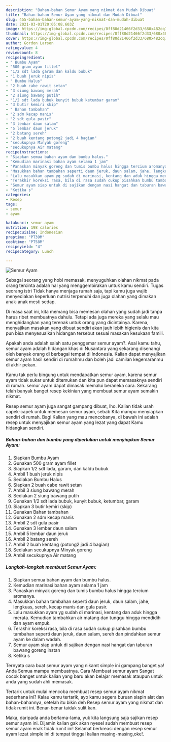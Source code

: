 ```yaml
---
description: "Bahan-bahan Semur Ayam yang nikmat dan Mudah Dibuat"
title: "Bahan-bahan Semur Ayam yang nikmat dan Mudah Dibuat"
slug: 455-bahan-bahan-semur-ayam-yang-nikmat-dan-mudah-dibuat
date: 2021-03-01T20:05:08.603Z
image: https://img-global.cpcdn.com/recipes/0ff80d21466f2d33/680x482cq70/semur-ayam-foto-resep-utama.jpg
thumbnail: https://img-global.cpcdn.com/recipes/0ff80d21466f2d33/680x482cq70/semur-ayam-foto-resep-utama.jpg
cover: https://img-global.cpcdn.com/recipes/0ff80d21466f2d33/680x482cq70/semur-ayam-foto-resep-utama.jpg
author: Gordon Larson
ratingvalue: 4
reviewcount: 8
recipeingredient:
- " Bumbu Ayam"
- "500 gram ayam fillet"
- "1/2 sdt lada garam dan kaldu bubuk"
- "1 buah jeruk nipis"
- " Bumbu Halus"
- "2 buah cabe rawit setan"
- "3 siung bawang merah"
- "2 siung bawang putih"
- "1/2 sdt lada bubuk kunyit bubuk ketumbar garam"
- "3 butir kemiri skip"
- " Bahan tambahan"
- "2 sdm kecap manis"
- "2 sdt gula pasir"
- "3 lembar daun salam"
- "5 lembar daun jeruk"
- "2 batang sereh"
- "2 buah kentang potong2 jadi 4 bagian"
- "secukupnya Minyak goreng"
- "secukupnya Air matang"
recipeinstructions:
- "Siapkan semua bahan ayam dan bumbu halus."
- "Kemudian marinasi bahan ayam selama 1 jam"
- "Panaskan minyak goreng dan tumis bumbu halus hingga tercium aromanya."
- "Masukkan bahan tambahan seperti daun jeruk, daun salam, jahe, lengkuas, sereh, kecap manis dan gula pasir."
- "Lalu masukkan ayam yg sudah di marinasi, kentang dan aduk hingga merata. Kemudian tambahkan air matang dan tunggu hingga mendidih dan ayam empuk."
- "Terakhir koreksi rasa, bila di rasa sudah cukup pisahkan bumbu tambahan seperti daun jeruk, daun salam, sereh dan pindahkan semur ayam ke dalam wadah."
- "Semur ayam siap untuk di sajikan dengan nasi hangat dan taburan bawang goreng instan"
- "Ketika s"
categories:
- Resep
tags:
- semur
- ayam

katakunci: semur ayam 
nutrition: 198 calories
recipecuisine: Indonesian
preptime: "PT39M"
cooktime: "PT58M"
recipeyield: "4"
recipecategory: Lunch

---
```



![Semur Ayam](https://img-global.cpcdn.com/recipes/0ff80d21466f2d33/680x482cq70/semur-ayam-foto-resep-utama.jpg)

Sebagai seorang yang hobi memasak, menyuguhkan olahan nikmat pada orang tercinta adalah hal yang menggembirakan untuk kamu sendiri. Tugas seorang istri Tidak hanya menjaga rumah saja, tapi kamu juga wajib menyediakan keperluan nutrisi terpenuhi dan juga olahan yang dimakan anak-anak mesti sedap.

Di masa  saat ini, kita memang bisa memesan olahan yang sudah jadi tanpa harus ribet membuatnya dahulu. Tetapi ada juga mereka yang selalu mau menghidangkan yang terenak untuk orang yang dicintainya. Karena, menyajikan masakan yang dibuat sendiri akan jauh lebih higienis dan kita pun bisa menyesuaikan hidangan tersebut sesuai masakan kesukaan famili. 



Apakah anda adalah salah satu penggemar semur ayam?. Asal kamu tahu, semur ayam adalah hidangan khas di Nusantara yang sekarang disenangi oleh banyak orang di berbagai tempat di Indonesia. Kalian dapat menyajikan semur ayam hasil sendiri di rumahmu dan boleh jadi camilan kegemaranmu di akhir pekan.

Kamu tak perlu bingung untuk mendapatkan semur ayam, karena semur ayam tidak sukar untuk ditemukan dan kita pun dapat memasaknya sendiri di rumah. semur ayam dapat dimasak memalui beraneka cara. Sekarang telah banyak banget resep kekinian yang membuat semur ayam semakin nikmat.

Resep semur ayam juga sangat gampang dibuat, lho. Kalian tidak usah capek-capek untuk memesan semur ayam, sebab Kita mampu menyiapkan sendiri di rumah. Bagi Kalian yang mau mencobanya, di bawah ini adalah resep untuk menyajikan semur ayam yang lezat yang dapat Kamu hidangkan sendiri.

<!--inarticleads1-->

##### Bahan-bahan dan bumbu yang diperlukan untuk menyiapkan Semur Ayam:

1. Siapkan  Bumbu Ayam
1. Gunakan 500 gram ayam fillet
1. Siapkan 1/2 sdt lada, garam, dan kaldu bubuk
1. Ambil 1 buah jeruk nipis
1. Sediakan  Bumbu Halus
1. Siapkan 2 buah cabe rawit setan
1. Ambil 3 siung bawang merah
1. Sediakan 2 siung bawang putih
1. Gunakan 1/2 sdt lada bubuk, kunyit bubuk, ketumbar, garam
1. Siapkan 3 butir kemiri (skip)
1. Gunakan  Bahan tambahan
1. Gunakan 2 sdm kecap manis
1. Ambil 2 sdt gula pasir
1. Gunakan 3 lembar daun salam
1. Ambil 5 lembar daun jeruk
1. Ambil 2 batang sereh
1. Ambil 2 buah kentang (potong2 jadi 4 bagian)
1. Sediakan secukupnya Minyak goreng
1. Ambil secukupnya Air matang




<!--inarticleads2-->

##### Langkah-langkah membuat Semur Ayam:

1. Siapkan semua bahan ayam dan bumbu halus.
1. Kemudian marinasi bahan ayam selama 1 jam
1. Panaskan minyak goreng dan tumis bumbu halus hingga tercium aromanya.
1. Masukkan bahan tambahan seperti daun jeruk, daun salam, jahe, lengkuas, sereh, kecap manis dan gula pasir.
1. Lalu masukkan ayam yg sudah di marinasi, kentang dan aduk hingga merata. Kemudian tambahkan air matang dan tunggu hingga mendidih dan ayam empuk.
1. Terakhir koreksi rasa, bila di rasa sudah cukup pisahkan bumbu tambahan seperti daun jeruk, daun salam, sereh dan pindahkan semur ayam ke dalam wadah.
1. Semur ayam siap untuk di sajikan dengan nasi hangat dan taburan bawang goreng instan
1. Ketika s




Ternyata cara buat semur ayam yang nikamt simple ini gampang banget ya! Anda Semua mampu membuatnya. Cara Membuat semur ayam Sangat cocok banget untuk kalian yang baru akan belajar memasak ataupun untuk anda yang sudah ahli memasak.

Tertarik untuk mulai mencoba membuat resep semur ayam nikmat sederhana ini? Kalau kamu tertarik, ayo kamu segera buruan siapin alat dan bahan-bahannya, setelah itu bikin deh Resep semur ayam yang nikmat dan tidak rumit ini. Benar-benar taidak sulit kan. 

Maka, daripada anda berlama-lama, yuk kita langsung saja sajikan resep semur ayam ini. Dijamin kalian gak akan nyesel sudah membuat resep semur ayam enak tidak rumit ini! Selamat berkreasi dengan resep semur ayam lezat simple ini di tempat tinggal kalian masing-masing,oke!.

